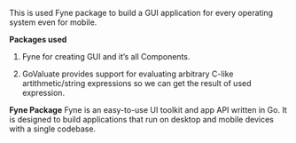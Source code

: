 This is used Fyne package to build a GUI application for every operating system even for mobile.

**Packages used**

1. Fyne for creating GUI and it’s all Components.

2. GoValuate provides support for evaluating arbitrary C-like artithmetic/string expressions so we can get the result of
   used expression.

**Fyne Package**
Fyne is an easy-to-use UI toolkit and app API written in Go. It is designed to build applications that run on desktop
and mobile devices with a single codebase.
